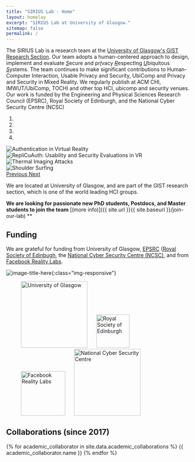 ```yaml
---
title: "SIRIUS Lab - Home"
layout: homelay
excerpt: "SIRIUS Lab at University of Glasgow."
sitemap: false
permalink: /
---
```


The SIRIUS Lab is a research team at the [University of Glasgow's GIST Research Section](https://www.gla.ac.uk/schools/computing/research/researchsections/gist-section/). 
Our team adopts a human-centered approach to design, implement and evaluate <span style="text-decoration: underline">*S*</span>ecure and pr<span style="text-decoration: underline">*I*</span>vacy <span style="text-decoration: underline">*R*</span>espectIng <span style="text-decoration: underline">*U*</span>biquitous <span style="text-decoration: underline">*S*</span>ystems. The team continues to make significant contributions to Human-Computer Interaction, Usable Privacy and Security, UbiComp and Privacy and Security in Mixed Reality. We regularly publish at ACM CHI, IMWUT/UbiComp, TOCHI and other top HCI, ubicomp and security venues. Our work is funded by the Engineering and Physical Sciences Research Council (EPSRC), Royal Society of Edinburgh, and the National Cyber Security Centre (NCSC)



<div markdown="0" id="carousel" class="carousel slide" data-ride="carousel" data-interval="5000" data-pause="hover" >
    <!-- Menu -->
    <ol class="carousel-indicators">
        <li data-target="#carousel" data-slide-to="0" class="active"></li>
        <li data-target="#carousel" data-slide-to="1"></li>
        <li data-target="#carousel" data-slide-to="2"></li>
        <li data-target="#carousel" data-slide-to="3"></li>
        <!-- add new sliders here -->
    </ol>
    <!-- Items -->
    <div class="carousel-inner" markdown="0">
        <div class="item active">
            <img src="{{ site.url }}{{ site.baseurl }}/images/slider7001400/VRAuthentication.jpg" alt="Authentication in Virtual Reality" />
        </div>
        <div class="item">
            <img src="{{ site.url }}{{ site.baseurl }}/images/slider7001400/RepliCueAuthCHI.jpg" alt="RepliCuAuth: Usability and Security Evaluations in VR" />
        </div>
        <div class="item">
            <img src="{{ site.url }}{{ site.baseurl }}/images/slider7001400/thermal2.jpg" alt="Thermal Imaging Attacks" />
        </div>
        <div class="item">
            <img src="{{ site.url }}{{ site.baseurl }}/images/slider7001400/shoulder-surfing.jpg" alt="Shoulder Surfing" />
        </div>
     <!-- and here -->
    </div>
  <a class="left carousel-control" href="#carousel" role="button" data-slide="prev">
    <span class="glyphicon glyphicon-chevron-left" aria-hidden="true"></span>
    <span class="sr-only">Previous</span>
  </a>
  <a class="right carousel-control" href="#carousel" role="button" data-slide="next">
    <span class="glyphicon glyphicon-chevron-right" aria-hidden="true"></span>
    <span class="sr-only">Next</span>
  </a>
</div>



We are located at University of Glasgow, and are part of the GIST research section, which is one of the world leading HCI groups. 


 **We are  looking for passionate new PhD students, Postdocs, and Master students to join the team** [(more info)]({{ site.url }}{{ site.baseurl }}/join-our-lab) **


<h2>Funding</h2>

We are grateful for funding from University of Glasgow, [EPSRC](https://epsrc.ukri.org/) ([Royal Society of Edinbugh](https://www.rse.org.uk/), the [National Cyber Security Centre (NCSC)](https://www.ncsc.gov.uk/), and from [Facebook Reality Labs](https://research.fb.com/).

![image-title-here](/path/to/image.jpg){:class="img-responsive"}



<figure class="fourth">
  <img src="{{ site.url }}{{ site.baseurl }}/images/logopic/UoG-colour.png" style="width: 180px; margin-right: 20px" alt="University of Glasgow">
  <img src="{{ site.url }}{{ site.baseurl }}/images/logopic/rse.png" style="width: 90px; margin-right: 20px" alt="Royal Society of Edinburgh">
  <img src="{{ site.url }}{{ site.baseurl }}/images/logopic/fb.png" style="width: 120px; margin-right: 20px" alt="Facebook Reality Labs">
 <img alt="National Cyber Security Centre" src="{{ site.url }}{{ site.baseurl }}/images/logopic/ncsc.jpg" style="width: 180px; margin-right: 20px">
</figure>

<h2>Collaborations (since 2017)</h2>
{% for academic_collaborator in site.data.academic_collaborations %}
	{{ academic_collaborator.name }}
{% endfor %}

<!--
<h2>Non-academic Collaborations</h2>
{% for nonacademic_collaborator in site.data.nonacademic_collaborations %}
	{{ nonacademic_collaborator.name }}
{% endfor %}

-->